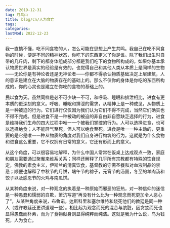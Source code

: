 ```yaml
---
date: 2019-12-31
tag: 月鸟山
title: blog/cn/人为食亡
tags:
categories:
lastMod: 2022-12-23
---
```

我一直搞不懂，吃不同食物的人，怎么可能在思想上产生共鸣。我自己在吃不同食物的时候，便是不同的精神状态，你吃下的东西定义了你是谁。除了我们出生时自带的几斤肉，剩下的都身体组成部分都是我们吃下的食物所构成的。如果你基本承认物质世界是真实的经验是有效的，也觉得自己和其他人类从本质上是同样的生物——无论你是有神论者还是无神论者——你都不得承认物质基础决定上层建筑，人的意识是建立在大脑的物质存在的基础上的。那么不仅你的身体是你吃的东西所构成的，你的心灵也是建立在你吃的食物的基础上的。  

民以食为天。虽然同样是必不可少缺一不可，和呼吸、睡眠和排泄相比，进食有更本质的更深刻的意义。呼吸、睡眠和排泄的需求，从精神上是一种成见，从物质上是一种被迫的行为。它们进行仅仅因为我们认为它们不得不完成，当然它们确实也不得不完成。但是进食不是一种被动的被迫的非自由非自愿缺乏选择的行为，进食是维持我们生命的四大过程中唯一一个被我们掌控的行为。人可以选择进食，也可以选择绝食；人不能屏气至死，但人可以绝食至死。进食是唯一一种主动的，更重要的是它是唯一一种从物质的角度对我们自身进行构筑的行为。这就是为什么食物和进食这么重要，它不仅拥有日常的意义，它还有形而上的意义。

从这个角度，可以很容易地解释，为什么中国人常常在饭桌上达成观点一致，家庭和朋友需要通过聚餐来维系关系；同样还解释了几乎所有宗教都有特殊的饮食规定，佛教的素食主义，伊斯兰的清真饮食，基督教的守斋圣餐和对血液制品的禁忌；顺便也解释了中秋节的月饼，端午节的粽子，元宵节的汤圆，冬至的羊肉汤和饺子以及感恩节的火鸡与南瓜饼。

从某种角度来说，对一种观念的执着是一种原始而邪恶的狂热，对一种信仰的迷信是一种愚蠢和懦弱的自欺，箫沆写道“再没有什么比为一种观念而死更加令人恶心了”，从某种角度来说，布鲁诺，达斯科里和塞尔维特和烧死他们的教廷是同一种人（或许教廷还更讲道理一些）。相比起为观念而死的混合与肮脏，因贪婪而死也显得愚蠢而朴素，而为了食物献身则显得纯粹而纯洁。这就是我为什么说，鸟为钱死，人为食亡。
